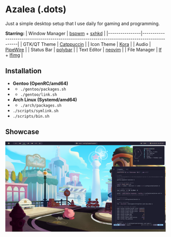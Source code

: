 # Azalea (.dots)

Just a simple desktop setup that I use daily for gaming and programming.

**Starring:**
| Window Manager | [bspwm](https://github.com/baskerville/bspwm) + [sxhkd](https://github.com/baskerville/sxhkd) |
|----------------|-----------------------------------------------------------------------------------------------|
| GTK/QT Theme   | [Catppuccin](https://github.com/catppuccin/catppuccin)                                        |
| Icon Theme     | [Kora](https://github.com/bikass/kora)                                                        |
| Audio          | [PipeWire](https://github.com/PipeWire/pipewire)                                              |
| Status Bar     | [polybar](https://github.com/polybar/polybar)                                                 |
| Text Editor    | [neovim](https://github.com/neovim/neovim)                                                    |
| File Manager   | [lf](https://github.com/gokcehan/lf) + [lfimg](https://github.com/cirala/lfimg)               |

## Installation

* **Gentoo (OpenRC/amd64)** 
* * `./gentoo/packages.sh`
* * `./gentoo/link.sh`
* **Arch Linux (Systemd/amd64)** 
* * `./arch/packages.sh`
* `./scripts/symlink.sh`
* `./scripts/bin.sh`

## Showcase

<img src="./showcase/current.png" /> 
